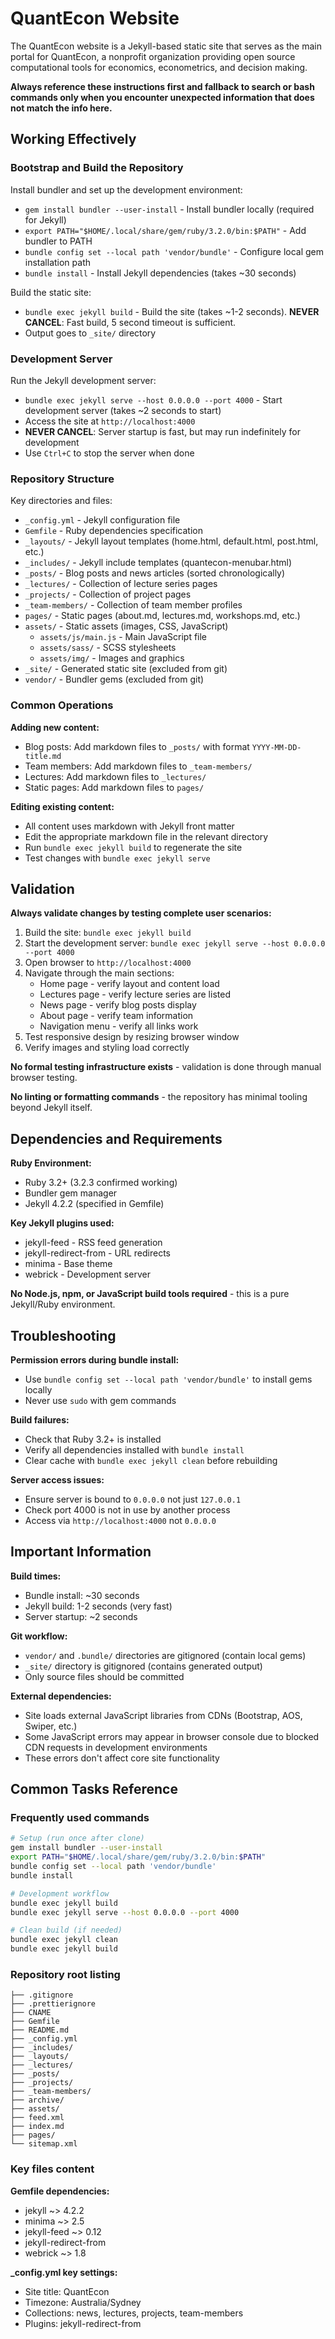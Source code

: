 # QuantEcon Website

The QuantEcon website is a Jekyll-based static site that serves as the main portal for QuantEcon, a nonprofit organization providing open source computational tools for economics, econometrics, and decision making.

**Always reference these instructions first and fallback to search or bash commands only when you encounter unexpected information that does not match the info here.**

## Working Effectively

### Bootstrap and Build the Repository

Install bundler and set up the development environment:
- `gem install bundler --user-install` - Install bundler locally (required for Jekyll)
- `export PATH="$HOME/.local/share/gem/ruby/3.2.0/bin:$PATH"` - Add bundler to PATH
- `bundle config set --local path 'vendor/bundle'` - Configure local gem installation path
- `bundle install` - Install Jekyll dependencies (takes ~30 seconds)

Build the static site:
- `bundle exec jekyll build` - Build the site (takes ~1-2 seconds). **NEVER CANCEL**: Fast build, 5 second timeout is sufficient.
- Output goes to `_site/` directory

### Development Server

Run the Jekyll development server:
- `bundle exec jekyll serve --host 0.0.0.0 --port 4000` - Start development server (takes ~2 seconds to start)
- Access the site at `http://localhost:4000`
- **NEVER CANCEL**: Server startup is fast, but may run indefinitely for development
- Use `Ctrl+C` to stop the server when done

### Repository Structure

Key directories and files:
- `_config.yml` - Jekyll configuration file
- `Gemfile` - Ruby dependencies specification
- `_layouts/` - Jekyll layout templates (home.html, default.html, post.html, etc.)
- `_includes/` - Jekyll include templates (quantecon-menubar.html)
- `_posts/` - Blog posts and news articles (sorted chronologically)
- `_lectures/` - Collection of lecture series pages
- `_projects/` - Collection of project pages  
- `_team-members/` - Collection of team member profiles
- `pages/` - Static pages (about.md, lectures.md, workshops.md, etc.)
- `assets/` - Static assets (images, CSS, JavaScript)
  - `assets/js/main.js` - Main JavaScript file
  - `assets/sass/` - SCSS stylesheets
  - `assets/img/` - Images and graphics
- `_site/` - Generated static site (excluded from git)
- `vendor/` - Bundler gems (excluded from git)

### Common Operations

**Adding new content:**
- Blog posts: Add markdown files to `_posts/` with format `YYYY-MM-DD-title.md`
- Team members: Add markdown files to `_team-members/` 
- Lectures: Add markdown files to `_lectures/`
- Static pages: Add markdown files to `pages/`

**Editing existing content:**
- All content uses markdown with Jekyll front matter
- Edit the appropriate markdown file in the relevant directory
- Run `bundle exec jekyll build` to regenerate the site
- Test changes with `bundle exec jekyll serve`

## Validation

**Always validate changes by testing complete user scenarios:**
1. Build the site: `bundle exec jekyll build`
2. Start the development server: `bundle exec jekyll serve --host 0.0.0.0 --port 4000`
3. Open browser to `http://localhost:4000`
4. Navigate through the main sections:
   - Home page - verify layout and content load
   - Lectures page - verify lecture series are listed
   - News page - verify blog posts display
   - About page - verify team information
   - Navigation menu - verify all links work
5. Test responsive design by resizing browser window
6. Verify images and styling load correctly

**No formal testing infrastructure exists** - validation is done through manual browser testing.

**No linting or formatting commands** - the repository has minimal tooling beyond Jekyll itself.

## Dependencies and Requirements

**Ruby Environment:**
- Ruby 3.2+ (3.2.3 confirmed working)
- Bundler gem manager
- Jekyll 4.2.2 (specified in Gemfile)

**Key Jekyll plugins used:**
- jekyll-feed - RSS feed generation
- jekyll-redirect-from - URL redirects
- minima - Base theme
- webrick - Development server

**No Node.js, npm, or JavaScript build tools required** - this is a pure Jekyll/Ruby environment.

## Troubleshooting

**Permission errors during bundle install:**
- Use `bundle config set --local path 'vendor/bundle'` to install gems locally
- Never use `sudo` with gem commands

**Build failures:**
- Check that Ruby 3.2+ is installed
- Verify all dependencies installed with `bundle install`
- Clear cache with `bundle exec jekyll clean` before rebuilding

**Server access issues:**
- Ensure server is bound to `0.0.0.0` not just `127.0.0.1`
- Check port 4000 is not in use by another process
- Access via `http://localhost:4000` not `0.0.0.0`

## Important Information

**Build times:**
- Bundle install: ~30 seconds
- Jekyll build: 1-2 seconds (very fast)
- Server startup: ~2 seconds

**Git workflow:**
- `vendor/` and `.bundle/` directories are gitignored (contain local gems)
- `_site/` directory is gitignored (contains generated output)
- Only source files should be committed

**External dependencies:**
- Site loads external JavaScript libraries from CDNs (Bootstrap, AOS, Swiper, etc.)
- Some JavaScript errors may appear in browser console due to blocked CDN requests in development environments
- These errors don't affect core site functionality

## Common Tasks Reference

### Frequently used commands
```bash
# Setup (run once after clone)
gem install bundler --user-install
export PATH="$HOME/.local/share/gem/ruby/3.2.0/bin:$PATH"
bundle config set --local path 'vendor/bundle'
bundle install

# Development workflow
bundle exec jekyll build
bundle exec jekyll serve --host 0.0.0.0 --port 4000

# Clean build (if needed)
bundle exec jekyll clean
bundle exec jekyll build
```

### Repository root listing
```
├── .gitignore
├── .prettierignore  
├── CNAME
├── Gemfile
├── README.md
├── _config.yml
├── _includes/
├── _layouts/
├── _lectures/
├── _posts/ 
├── _projects/
├── _team-members/
├── archive/
├── assets/
├── feed.xml
├── index.md
├── pages/
└── sitemap.xml
```

### Key files content

**Gemfile dependencies:**
- jekyll ~> 4.2.2
- minima ~> 2.5
- jekyll-feed ~> 0.12
- jekyll-redirect-from
- webrick ~> 1.8

**_config.yml key settings:**
- Site title: QuantEcon
- Timezone: Australia/Sydney
- Collections: news, lectures, projects, team-members
- Plugins: jekyll-redirect-from